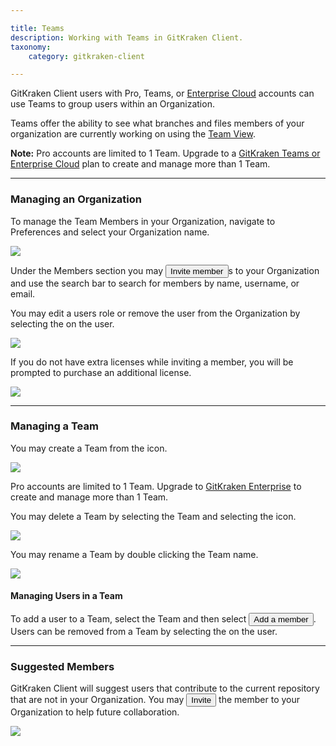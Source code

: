 ```yaml
---

title: Teams
description: Working with Teams in GitKraken Client.
taxonomy:
    category: gitkraken-client

---
```


GitKraken Client users with Pro, Teams, or <a href="https://www.gitkraken.com/gitkraken-enterprise">Enterprise Cloud</a> accounts can use Teams to group users within an Organization.

Teams offer the ability to see what branches and files members of your organization are currently working on using the <a href="/working-with-repositories/team-view/">Team View</a>. 

<div class='callout callout--basic'>
    <p><strong>Note:</strong> Pro accounts are limited to 1 Team. Upgrade to a <a href="https://app.gitkraken.com/subscription">GitKraken Teams or Enterprise Cloud</a> plan to create and manage more than 1 Team.
</div>

***

### Managing an Organization

To manage the Team Members in your Organization, navigate to Preferences <i class="fas fa-cog"></i> and select your Organization name.

<img src="/wp-content/uploads/organization.png" srcset="/wp-content/uploads/organization@2x.png" class="img-bordered img-responsive center">

Under the Members section you may <button class="button button--success button--ui button--nolink">Invite member</button>s to your Organization and use the search bar to search for members by name, username, or email.

You may edit a users role or remove the user from the Organization by selecting the <i class="fas fa-ellipsis-h"></i> on the user.

<img src="/wp-content/uploads/edit-users.png" srcset="/wp-content/uploads/edit-users@2x.png" class="img-bordered img-responsive center">

If you do not have extra licenses while inviting a member, you will be prompted to purchase an additional license.

<img src="/wp-content/uploads/add-user.png" srcset="/wp-content/uploads/add-user@2x.png" class="img-bordered img-responsive center">

***

### Managing a Team

You may create a Team from the <i class="fas fa-plus-square" style="color:green"></i> icon.

<img src="/wp-content/uploads/add-team.png" srcset="/wp-content/uploads/add-team@2x.png" class="img-bordered img-responsive center">

<div class="callout callout--basic">
    <p>Pro accounts are limited to 1 Team. Upgrade to <a href="https://app.gitkraken.com/subscription">GitKraken Enterprise</a> to create and manage more than 1 Team.</p>
</div>

You may delete a Team by selecting the Team and selecting the <i class="fas fa-ellipsis-h"></i> icon.

<img src="/wp-content/uploads/delete-team.png" srcset="/wp-content/uploads/delete-team@2x.png" class="img-bordered img-responsive center">


You may rename a Team by double clicking the Team name.

<img src="/wp-content/uploads/rename-team.png" srcset="/wp-content/uploads/rename-team@2x.png" class="img-bordered img-responsive center">


#### Managing Users in a Team

To add a user to a Team, select the Team and then select <button class="button button--success button--ui button--nolink">Add a member</button>. Users can be removed from a Team by selecting the <i class="fas fa-ellipsis-h"></i> on the user.

***

### Suggested Members

GitKraken Client will suggest users that contribute to the current repository that are not in your Organization. You may <button class="button button--success button--ui button--nolink">Invite</button> the member to your Organization to help future collaboration.

<img src="/wp-content/uploads/suggested-members.png" srcset="/wp-content/uploads/suggested-members@2x.png" class="img-bordered img-responsive center">